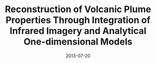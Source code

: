 ---
type: poster
authors: ['Sébastien Valade', 'M. Cerminara']
title: "Reconstruction of Volcanic Plume Properties Through Integration of Infrared Imagery and Analytical One-dimensional Models"
event: IAVCEI General Assembly 2013
event_url: http://www.kazan.or.jp/iavcei2013/
location: None
address:
  city: Kagoshima
  country: Japan
date: 2013-07-20
date_end: 2013-07-20
all_day: True
---
